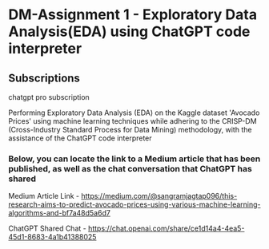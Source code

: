# DM-Assignment 1 - Exploratory Data Analysis(EDA) using ChatGPT code interpreter 

## Subscriptions 
chatgpt pro subscription

Performing Exploratory Data Analysis (EDA) on the Kaggle dataset 'Avocado Prices' using machine learning techniques while adhering to the CRISP-DM (Cross-Industry Standard Process for Data Mining) methodology, with the assistance of the ChatGPT code interpreter

### Below, you can locate the link to a Medium article that has been published, as well as the chat conversation that ChatGPT has shared

Medium Article Link - https://medium.com/@sangramjagtap096/this-research-aims-to-predict-avocado-prices-using-various-machine-learning-algorithms-and-bf7a48d5a6d7

ChatGPT Shared Chat - https://chat.openai.com/share/ce1d14a4-4ea5-45d1-8683-4a1b41388025
